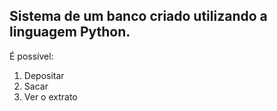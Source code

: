 ## Sistema de um banco criado utilizando a linguagem Python.

É possível:
1. Depositar
2. Sacar
3. Ver o extrato
